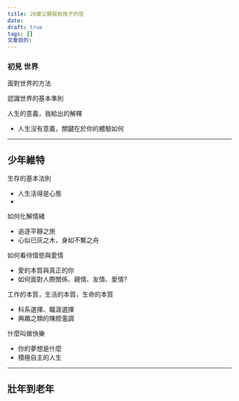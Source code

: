 ```yaml
---
title: 20歲父親寫給孩子的信
date: 
draft: true
tags: []
文章目的:
---
```

### 初見 世界


面對世界的方法

認識世界的基本準則

人生的意義，我給出的解釋
- 人生沒有意義，關鍵在於你的體驗如何

---

## 少年維特

生存的基本法則
- 人生活得是心態
- 

如何化解情緒
- 追逐平靜之旅
- 心似已灰之木，身如不繫之舟

如何看待情慾與愛情
- 愛的本質與真正的你
- 如何面對人際關係、親情、友情、愛情?

工作的本質，生活的本質，生命的本質
- 科系選擇、職涯選擇
- 興趣之類的陳腔濫調

什麼叫做快樂
- 你的夢想是什麼
- 積極自主的人生

---

## 壯年到老年